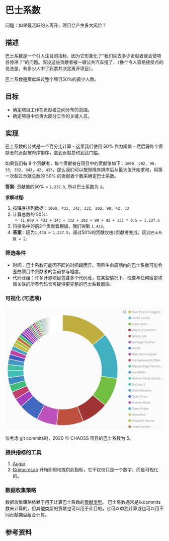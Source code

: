 # 巴士系数

问题：如果最活跃的人离开，项目会产生多大风险？

## 描述  
巴士系数是一个引人注目的指标，因为它形象化了“我们失去多少贡献者就会使项目停滞？”的问题。假设这些贡献者被一辆公共汽车撞了，（换个令人容易接受点的说法是，有多少人中了彩票并决定离开项目）。

巴士系数是贡献超过整个项目50%的最少人数。


## 目标  
* 确定项目工作在贡献者之间分布的范围。
* 确定项目中负责大部分工作的关键人员。

## 实现  
巴士系数的公式是一个百分比计算 - 这里我们使用 50% 作为阈值 - 然后将每个贡献者的贡献按降序排序，直到贡献总和到达门槛。

如果我们有 8 个贡献者，每个贡献者在项目中的贡献值如下：`1000, 202, 90, 33, 332, 343, 42, 433`，那么我们可以按照降序排序后从最大值开始求和，用第一次超过贡献总数的 50% 的贡献者个数来确定巴士系数。

**答案:** 贡献值的50% = `1,237.5`, 所以巴士系数为 `2`。

**求解过程:**

1. 按降序排列数据：`1000, 433, 343, 332, 202, 90, 42, 33` 
2. 计算总数的 50%:
   -  `(1,000 + 433 + 343 + 332 + 202 + 90 + 42 + 33) * 0.5 = 1,237.5`
3. 将排名中的前2个贡献者相加，我们得到 `1,433`。
4. **答案**：因为`1,433 > 1,237.5`，超过50%的贡献仅由`2`贡献者完成，因此`巴士系数 = 2`。

### 筛选条件
* 时间：巴士系数可能因不同的时间段而异。项目生命周期内的巴士系数可能会歪曲项目中贡献者的当前参与程度。
* 代码仓组：许多开源项目包含多个代码仓，在某些情况下，检查与任何给定项目关联的所有代码仓可提供更完整的巴士系数图像。

### 可视化 (可选项)

![Bus Factor for CHAOSS Project in 2020](images/bus-factor_chaoss-2020.png)

仅考虑 git commits时，2020 年 CHAOSS 项目的巴士系数为 5。

### 提供指标的工具
1. [Augur](https://github.com/chaoss/augur)
2. [GrimoireLab](https://chaoss.github.io/grimoirelab) 开箱即用地提供此指标，它不仅仅只是一个数字，而是可视化的。

### 数据收集策略
数据收集策略依赖于用于计算巴士系数的[贡献类型](https://chaoss.community/metric-types-of-contributions/)。 巴士系数通常是以commits数来计算的，但其他类型的贡献也可以用于此目的，它可以单独计算或也可以用不同贡献类型组合计算。


## 参考资料
